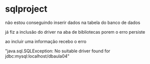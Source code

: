 # sqlproject

não estou conseguindo inserir dados na tabela do banco de dados

já fiz a inclusão do driver na aba de bibliotecas porem o erro persiste

ao incluir uma informação recebo o erro

"java.sql.SQLException: No suitable driver found for jdbc:mysql:localhost/dbaula04"
